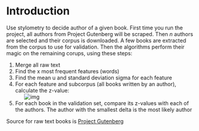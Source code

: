 # Introduction

Use stylometry to decide author of a given book.
First time you run the project, all authors from Project Gutenberg will be scraped. Then _n_ authors are selected and their corpus is downloaded. A few books are extracted from the corpus to use for validation. Then the algorithms perform their magic on the remaining corups, using these steps:

1. Merge all raw text
2. Find the x most frequent features (words)
3. Find the mean u and standard deviation sigma for each feature
4. For each feature and subcorpus (all books written by an author), calculate the z-value:  
   &nbsp;&nbsp;&nbsp;&nbsp;&nbsp;&nbsp;![img](http://latex.codecogs.com/svg.latex?Z_{i}%3D\frac{C_{i}-\mu_{i}}{\sigma_{i}})
5. For each book in the validation set, compare its z-values with each of the authors. The author with the smallest delta is the most likely author

Source for raw text books is [Project Gutenberg](https://www.gutenberg.org/)
